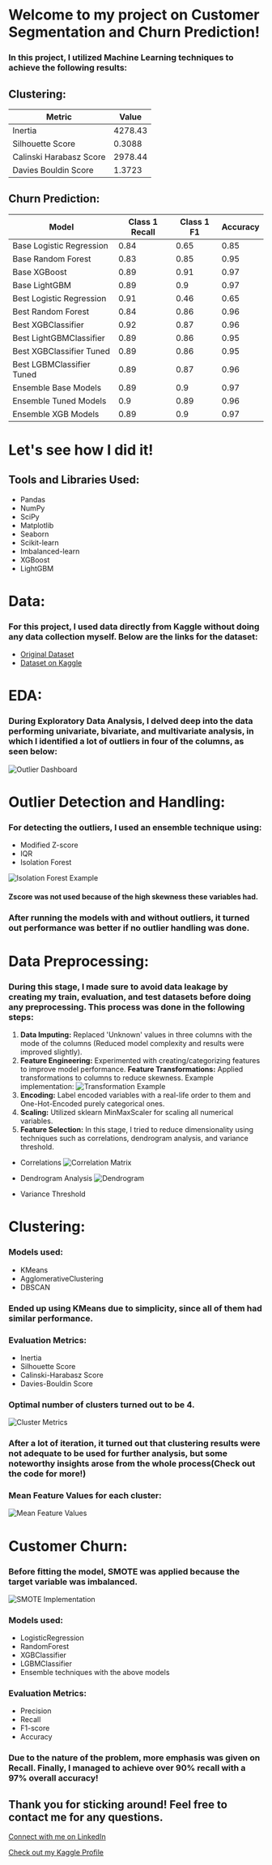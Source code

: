 # Welcome to my project on Customer Segmentation and Churn Prediction!

### In this project, I utilized Machine Learning techniques to achieve the following results:

## Clustering:

| Metric                  | Value                  |
|-------------------------|------------------------| 
| Inertia                 | 4278.43                |  
| Silhouette Score        | 0.3088                 | 
| Calinski Harabasz Score | 2978.44                |
| Davies Bouldin Score    | 1.3723                 |                                                                                

## Churn Prediction:

| Model                     | Class 1 Recall | Class 1 F1 | Accuracy |
|---------------------------|----------------|------------|----------|
| Base Logistic Regression  | 0.84           | 0.65       | 0.85     |
| Base Random Forest        | 0.83           | 0.85       | 0.95     |
| Base XGBoost              | 0.89           | 0.91       | 0.97     |
| Base LightGBM             | 0.89           | 0.9        | 0.97     |
| Best Logistic Regression  | 0.91           | 0.46       | 0.65     |
| Best Random Forest        | 0.84           | 0.86       | 0.96     |
| Best XGBClassifier        | 0.92           | 0.87       | 0.96     |
| Best LightGBMClassifier   | 0.89           | 0.86       | 0.95     |
| Best XGBClassifier Tuned  | 0.89           | 0.86       | 0.95     |
| Best LGBMClassifier Tuned | 0.89           | 0.87       | 0.96     |
| Ensemble Base Models      | 0.89           | 0.9        | 0.97     |
| Ensemble Tuned Models     | 0.9            | 0.89       | 0.96     |
| Ensemble XGB Models       | 0.89           | 0.9        | 0.97     |

# Let's see how I did it!

## Tools and Libraries Used:
- Pandas
- NumPy
- SciPy
- Matplotlib
- Seaborn
- Scikit-learn
- Imbalanced-learn
- XGBoost
- LightGBM

# Data: 
### For this project, I used data directly from Kaggle without doing any data collection myself. Below are the links for the dataset:

- [Original Dataset](https://zenodo.org/records/4322342#.Y8OsBdJBwUE)
- [Dataset on Kaggle](https://www.kaggle.com/datasets/thedevastator/predicting-credit-card-customer-attrition-with-m)

# EDA:
### During Exploratory Data Analysis, I delved deep into the data performing univariate, bivariate, and multivariate analysis, in which I identified a lot of outliers in four of the columns, as seen below:
![Outlier Dashboard](outlier_dashboard.png)

# Outlier Detection and Handling:
### For detecting the outliers, I used an ensemble technique using:
- Modified Z-score
- IQR
- Isolation Forest

![Isolation Forest Example](isolation_forest_example.png)

#### Zscore was not used because of the high skewness these variables had.

### After running the models with and without outliers, it turned out performance was better if no outlier handling was done.

# Data Preprocessing:

### During this stage, I made sure to avoid data leakage by creating my train, evaluation, and test datasets before doing any preprocessing. This process was done in the following steps:

1. **Data Imputing:** Replaced 'Unknown' values in three columns with the mode of the columns (Reduced model complexity and results were improved slightly).
2. **Feature Engineering:** Experimented with creating/categorizing features to improve model performance.
**Feature Transformations:** Applied transformations to columns to reduce skewness. Example implementation:
![Transformation Example](transformations_example.png)
4. **Encoding:** Label encoded variables with a real-life order to them and One-Hot-Encoded purely categorical ones.
5. **Scaling:** Utilized sklearn MinMaxScaler for scaling all numerical variables.
6. **Feature Selection:** In this stage, I tried to reduce dimensionality using techniques such as correlations, dendrogram analysis, and variance threshold.
- Correlations 
![Correlation Matrix](correlation_matrix.png)

- Dendrogram Analysis
![Dendrogram](dendrogram.png)

- Variance Threshold

# Clustering:

### Models used:
- KMeans
- AgglomerativeClustering 
- DBSCAN

### Ended up using KMeans due to simplicity, since all of them had similar performance.

### Evaluation Metrics:
- Inertia
- Silhouette Score
- Calinski-Harabasz Score
- Davies-Bouldin Score

### Optimal number of clusters turned out to be 4.
![Cluster Metrics](cluster_metrics.png)

### After a lot of iteration, it turned out that clustering results were not adequate to be used for further analysis, but some noteworthy insights arose from the whole process(Check out the code for more!)

### Mean Feature Values for each cluster:
![Mean Feature Values](mean_feature_values.png)

# Customer Churn:
### Before fitting the model, SMOTE was applied because the target variable was imbalanced.

![SMOTE Implementation](smote.png)

### Models used:
- LogisticRegression
- RandomForest 
- XGBClassifier
- LGBMClassifier
- Ensemble techniques with the above models

### Evaluation Metrics:
- Precision
- Recall
- F1-score
- Accuracy

### Due to the nature of the problem, more emphasis was given on Recall. Finally, I managed to achieve over 90% recall with a 97% overall accuracy!


## Thank you for sticking around! Feel free to contact me for any questions.

[Connect with me on LinkedIn](https://www.linkedin.com/in/kongiannopoulos/)

[Check out my Kaggle Profile](https://www.kaggle.com/giannopouloskon)